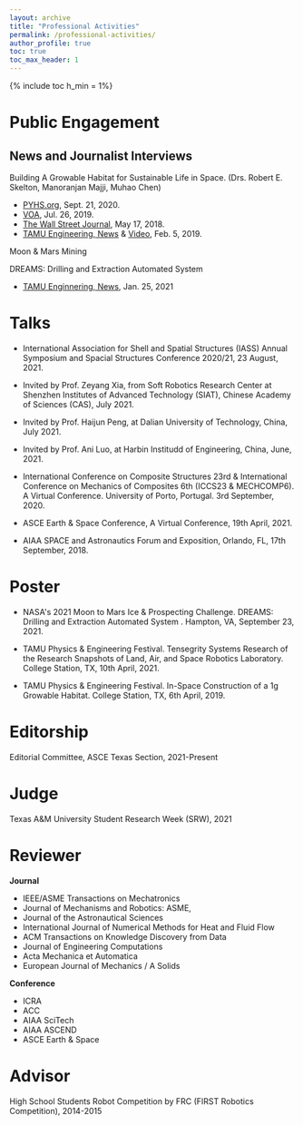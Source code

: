 ```yaml
---
layout: archive
title: "Professional Activities"
permalink: /professional-activities/
author_profile: true
toc: true
toc_max_header: 1
---
```

{% include toc h_min = 1%}

# Public Engagement
## News and Journalist Interviews

Building A Growable Habitat for Sustainable Life in Space. (Drs. Robert E. Skelton, Manoranjan Majji, Muhao Chen)   
- [PYHS.org](https://phys.org/news/2020-09-space-habitat-artificial-gravity-enlarged.html), Sept. 21, 2020.      
- [VOA](https://www.voanews.com/a/science-health_futuristic-space-habitat-solves-problems-human-space-travel/6172519.html), Jul. 26, 2019. 
- [The Wall Street Journal](https://www.wsj.com/articles/space-village-one-a-vision-for-life-beyond-earth-1526567016), May 17, 2018.
- [TAMU Engineering, News](https://engineering.tamu.edu/news/2019/02/building-a-growable-habitat-for-sustainable-life-in-space.html) & [Video](https://youtu.be/3573t1r9XRA), Feb. 5, 2019. 

Moon & Mars Mining 

DREAMS: Drilling and Extraction Automated System
- [TAMU Enginnering, News](https://engineering.tamu.edu/news/2021/01/aggie-engineering-students-produce-advanced-prototype-for-NASA-challenge.html), Jan. 25, 2021



# Talks
* International Association for Shell and Spatial Structures (IASS) Annual Symposium and Spacial Structures Conference 2020/21, 23 August, 2021. 

* Invited by Prof. Zeyang Xia, from Soft Robotics Research Center at Shenzhen Institutes of Advanced Technology (SIAT), Chinese Academy of Sciences (CAS), July 2021.

* Invited by Prof. Haijun Peng, at Dalian University of Technology, China, July 2021.

* Invited by Prof. Ani Luo, at Harbin Institudd of Engineering, China, June, 2021.

* International Conference on Composite Structures 23rd & International Conference on Mechanics of Composites 6th (ICCS23 & MECHCOMP6). A Virtual Conference. University of Porto, Portugal. 3rd September, 2020. 

* ASCE Earth & Space Conference, A Virtual Conference, 19th April, 2021.
* AIAA SPACE and Astronautics Forum and Exposition, Orlando, FL, 17th September, 2018.


# Poster
* NASA's 2021 Moon to Mars Ice & Prospecting Challenge. DREAMS: Drilling and Extraction Automated System
. Hampton, VA, September 23, 2021. 

* TAMU Physics & Engineering Festival. Tensegrity Systems Research of the Research Snapshots of Land, Air, and Space Robotics Laboratory. College Station, TX, 10th April, 2021.

* TAMU Physics & Engineering Festival. In-Space Construction of a 1g Growable Habitat. College Station, TX, 6th April, 2019.


# Editorship 
Editorial Committee, ASCE Texas Section, 2021-Present

# Judge
Texas A&M University Student Research Week (SRW), 2021


# Reviewer

**Journal**

* IEEE/ASME Transactions on Mechatronics
* Journal of Mechanisms and Robotics: ASME,
* Journal of the Astronautical Sciences
* International Journal of Numerical Methods for Heat and Fluid Flow
* ACM Transactions on Knowledge Discovery from Data
* Journal of Engineering Computations
* Acta Mechanica et Automatica 
* European Journal of Mechanics / A Solids

**Conference**
* ICRA
* ACC
* AIAA SciTech
* AIAA ASCEND
* ASCE Earth & Space

# Advisor
High School Students Robot Competition by FRC (FIRST Robotics Competition), 2014-2015

